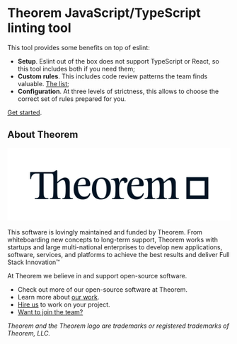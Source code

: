 # Theorem JavaScript/TypeScript linting tool

This tool provides some benefits on top of eslint:

- **Setup**. Eslint out of the box does not support TypeScript or React, so this tool includes both if you need them;
- **Custom rules**. This includes code review patterns the team finds valuable. [The list](./src/rules);
- **Configuration**. At three levels of strictness, this allows to choose the correct set of rules prepared for you.

[Get started](./docs/setup.md).

## About Theorem

![Theorem](docs/images/theorem.jpg)

This software is lovingly maintained and funded by Theorem.
From whiteboarding new concepts to long-term support, Theorem works with startups and large multi-national enterprises to develop new applications, software, services, and platforms to achieve the best results and deliver Full Stack Innovation™

At Theorem we believe in and support open-source software.

- Check out more of our open-source software at Theorem.
- Learn more about [our work](https://theorem.co/portfolio).
- [Hire us](https://theorem.co/contact) to work on your project.
- [Want to join the team?](https://theorem.co/careers)

_Theorem and the Theorem logo are trademarks or registered trademarks of Theorem, LLC._
